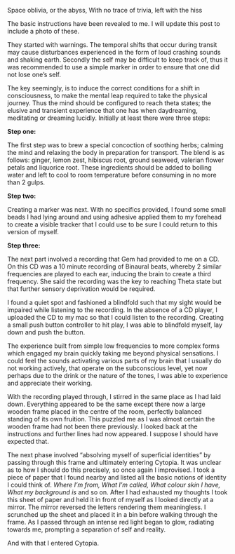 
Space oblivia, or the abyss, With no trace of trivia, left with the hiss

The basic instructions have been revealed to me. I will update this post to include a photo of these. 

They started with warnings. The temporal shifts that occur during transit may cause disturbances experienced in the form of loud crashing sounds and shaking earth. Secondly the self may be difficult to keep track of, thus it was recommended to use a simple marker in order to ensure that one did not lose one&rsquo;s self. 

The key seemingly, is to induce the correct conditions for a shift in consciousness, to make the mental leap required to take the physical journey. Thus the mind should be configured to reach theta states; the elusive and transient experience that one has when daydreaming, meditating or dreaming lucidly. Initially at least there were three steps:

<b>Step one:</b><p>
The first step was to brew a special concoction of soothing herbs; calming the mind and relaxing the body in preparation for transport. The blend is as follows: ginger, lemon zest, hibiscus root, ground seaweed, valerian flower petals and liquorice root. These ingredients should be added to boiling water and left to cool to room temperature before consuming in no more than 2 gulps.<p>
<b>Step two:</b><p>
Creating a marker was next. With no specifics provided, I found some small beads I had lying around and using adhesive applied them to my forehead to create a visible tracker that I could use to be sure I could return to this version of myself.<p> 


<b>Step three:</b><p> 
The next part involved a recording that Gem had provided to me on a CD. On this CD was a 10 minute recording of Binaural beats, whereby 2 similar frequencies are played to each ear, inducing the brain to create a third frequency. She said the recording was the key to reaching Theta state but that further sensory deprivation would be required.

I found a quiet spot and fashioned a blindfold such that my sight would be impaired while listening to the recording. In the absence of a CD player, I uploaded the CD to my mac so that I could listen to the recording. Creating a small push button controller to hit play, I was able to blindfold myself, lay down and push the button.

The experience built from simple low frequencies to more complex forms which engaged my brain quickly taking me beyond physical sensations. I could feel the sounds activating various parts of my brain that I usually do not working actively, that operate on the subconscious level, yet now perhaps due to the drink or the nature of the tones, I was able to experience and appreciate their working.

With the recording played through, I stirred in the same place as I had laid down. Everything appeared to be the same except there now a large wooden frame placed in the centre of the room, perfectly balanced standing of its own fruition. This puzzled me as I was almost certain the wooden frame had not been there previously. I looked back at the instructions and further lines had now appeared. I suppose I should have expected that.<p>

The next phase involved &ldquo;absolving myself of superficial identities&rdquo; by passing through this frame and ultimately entering Cytopia. It was unclear as to how I should do this precisely, so once again I improvised. I took a piece of paper that I found nearby and listed all the basic notions of identity I could think of. <i>Where I&rsquo;m from, What I&rsquo;m called, What colour skin I have, What my background is</i> and so on. After I had exhausted my thoughts I took this sheet of paper and held it in front of myself as I looked directly at a mirror. The mirror reversed the letters rendering them meaningless. I scrunched up the sheet and placed it in a bin before walking through the frame. As I passed through an intense red light began to glow, radiating towards me, prompting a separation of self and reality. 

And with that I entered Cytopia. 


  


